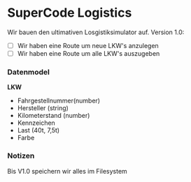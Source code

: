 # SuperCode Logistics

Wir bauen den ultimativen Losgistiksimulator auf.
Version 1.0:

- [ ] Wir haben eine Route um neue LKW's anzulegen
- [ ] Wir haben eine Route um alle LKW's auszugeben

### Datenmodel

**LKW**

- Fahrgestellnummer(number)
- Hersteller (string)
- Kilometerstand (number)
- Kennzeichen
- Last (40t, 7,5t)
- Farbe

### Notizen

Bis V1.0 speichern wir alles im Filesystem
